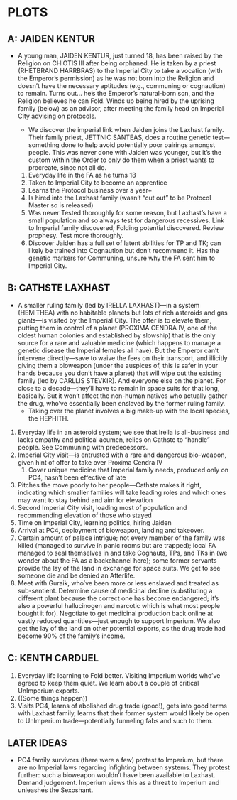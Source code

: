 # PLOTS

## A: JAIDEN KENTUR

* A young man, JAIDEN KENTUR, just turned 18, has been raised by the Religion on CHIOTIS III after being orphaned. He is taken by a priest (RHETBRAND HARRBRAS) to the Imperial City to take a vocation (with the Emperor’s permission) as he was not born into the Religion and doesn’t have the necessary aptitudes (e.g., communing or cognaution) to remain. Turns out... he’s the Emperor’s natural-born son, and the Religion believes he can Fold. Winds up being hired by the uprising family (below) as an advisor, after meeting the family head on Imperial City advising on protocols.
	* We discover the imperial link when Jaiden joins the Laxhast family. Their family priest, JETTNIC SANTEAS, does a routine genetic test—something done to help avoid potentially poor pairings amongst people. This was never done with Jaiden was younger, but it’s the custom within the Order to only do them when a priest wants to procreate, since not all do.

	1. Everyday life in the FA as he turns 18
	2. Taken to Imperial City to become an apprentice
	3. Learns the Protocol business over a year+
	4. Is hired into the Laxhast family (wasn’t “cut out” to be Protocol Master so is released)
	5. Was never Tested thoroughly for some reason, but Laxhast’s have a small population and so always test for dangerous recessives. Link to Imperial family discovered; Folding potential discovered. Review prophesy. Test more thoroughly.
	6. Discover Jaiden has a full set of latent abilities for TP and TK; can likely be trained into Cognaution but don’t recommend it. Has the genetic markers for Communing, unsure why the FA sent him to Imperial City.

## B: CATHSTE LAXHAST  

* A smaller ruling family (led by IRELLA LAXHAST)—in a system (HEMITHEA)  with no habitable planets but lots of rich asteroids and gas giants—is visited by the Imperial City. The offer is to elevate them, putting them in control of a planet (PROXIMA CENDRA IV, one of the oldest human colonies and established by slowship) that is the only source for a rare and valuable medicine (which happens to manage a genetic disease the Imperial females all have). But the Emperor can’t intervene directly—save to waive the fees on their transport, and illicitly giving them a bioweapon (under the auspices of, this is safer in your hands because you don’t have a planet) that will wipe out the existing family (led by CARLLIS STEVKIR). And everyone else on the planet. For close to a decade—they’ll have to remain in space suits for that long, basically. But it won’t affect the non-human natives who actually gather the drug, who’ve essentially been enslaved by the former ruling family.
	* Taking over the planet involves a big make-up with the local species, the HEPHITH.

1. Everyday life in an asteroid system; we see that Irella is all-business and lacks empathy and political acumen, relies on Cathste to “handle” people. See Communing with predecessors.
2. Imperial City visit—is entrusted with a rare and dangerous bio-weapon, given hint of offer to take over Proxima Cendra IV
	1. Cover unique medicine that Imperial family needs, produced only on PC4, hasn’t been effective of late
3. Pitches the move poorly to her people—Cathste makes it right, indicating which smaller families will take leading roles and which ones may want to stay behind and aim for elevation
4. Second Imperial City visit, loading most of population and recommending elevation of those who stayed
5. Time on Imperial City, learning politics, hiring Jaiden
6. Arrival at PC4, deployment of bioweapon, landing and takeover.
7. Certain amount of palace intrigue; not every member of the family was killed (managed to survive in panic rooms but are trapped); local FA managed to seal themselves in and take Cognauts, TPs, and TKs in (we wonder about the FA as a backchannel here); some former servants provide the lay of the land in exchange for space suits. We get to see someone die and be denied an Afterlife.
8. Meet with Guraik, who’ve been more or less enslaved and treated as sub-sentient. Determine cause of medicinal decline (substituting a different plant because the correct one has become endangered; it’s also a powerful hallucinogen and narcotic which is what most people bought it for). Negotiate to get medicinal production back online at vastly reduced quantities—just enough to support Imperium. We also get the lay of the land on other potential exports, as the drug trade had become 90% of the family’s income.

## C: KENTH CARDUEL
1. Everyday life learning to Fold better. Visiting Imperium worlds who’ve agreed to keep them quiet. We learn about a couple of critical UnImperium exports.
2. ((Some things happen))
3. Visits PC4, learns of abolished drug trade (good!), gets into good terms with Laxhast family, learns that their former system would likely be open to UnImperium trade—potentially funneling fabs and such to them.

## LATER IDEAS
* PC4 family survivors (there were a few) protest to Imperium, but there are no Imperial laws regarding infighting between systems. They protest further: such a bioweapon wouldn’t have been available to Laxhast. Demand judgement. Imperium views this as a threat to Imperium and unleashes the Sexoshant.
